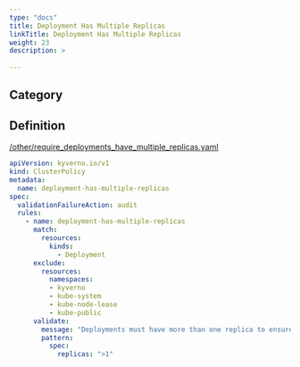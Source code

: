 ```yaml
---
type: "docs"
title: Deployment Has Multiple Replicas
linkTitle: Deployment Has Multiple Replicas
weight: 23
description: >
    
---
```


## Category


## Definition
[/other/require_deployments_have_multiple_replicas.yaml](https://github.com/kyverno/policies/raw/main//other/require_deployments_have_multiple_replicas.yaml)

```yaml
apiVersion: kyverno.io/v1
kind: ClusterPolicy
metadata:
  name: deployment-has-multiple-replicas
spec:
  validationFailureAction: audit
  rules:
    - name: deployment-has-multiple-replicas
      match:
        resources:
          kinds:
            - Deployment
      exclude:
        resources:
          namespaces:
          - kyverno
          - kube-system
          - kube-node-lease
          - kube-public
      validate:
        message: "Deployments must have more than one replica to ensure availability."
        pattern:
          spec:
            replicas: ">1"
```
